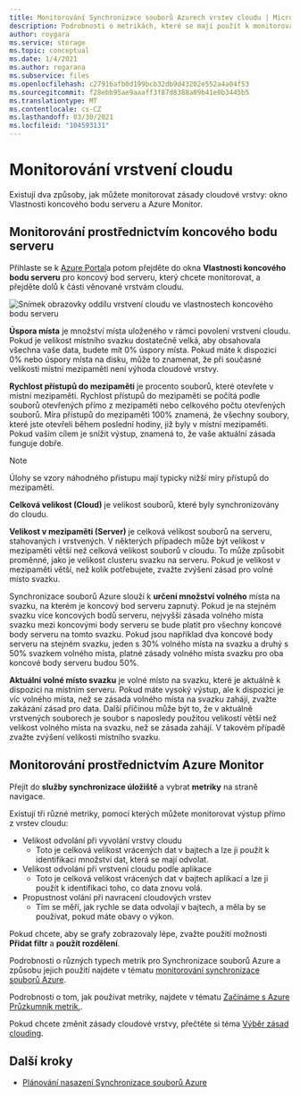 ```yaml
---
title: Monitorování Synchronizace souborů Azurech vrstev cloudu | Microsoft Docs
description: Podrobnosti o metrikách, které se mají použít k monitorování zásad vaší vrstvy cloudu
author: roygara
ms.service: storage
ms.topic: conceptual
ms.date: 1/4/2021
ms.author: rogarana
ms.subservice: files
ms.openlocfilehash: c27916afb0d199bcb32db9d43202e552a4a04f53
ms.sourcegitcommit: f28ebb95ae9aaaff3f87d8388a09b41e0b3445b5
ms.translationtype: MT
ms.contentlocale: cs-CZ
ms.lasthandoff: 03/30/2021
ms.locfileid: "104593131"
---
```

# <a name="monitor-cloud-tiering"></a>Monitorování vrstvení cloudu
Existují dva způsoby, jak můžete monitorovat zásady cloudové vrstvy: okno Vlastnosti koncového bodu serveru a Azure Monitor.

## <a name="monitoring-via-server-endpoint"></a>Monitorování prostřednictvím koncového bodu serveru

Přihlaste se k [Azure Portal](https://portal.azure.com/)a potom přejděte do okna **Vlastnosti koncového bodu serveru** pro koncový bod serveru, který chcete monitorovat, a přejděte dolů k části věnované vrstvám cloudu. 

![Snímek obrazovky oddílu vrstvení cloudu ve vlastnostech koncového bodu serveru](media/storage-sync-monitoring-cloud-tiering/cloud-tiering-monitoring-5.png)

**Úspora místa** je množství místa uloženého v rámci povolení vrstvení cloudu. Pokud je velikost místního svazku dostatečně velká, aby obsahovala všechna vaše data, budete mít 0% úspory místa. Pokud máte k dispozici 0% nebo úspory místa na disku, může to znamenat, že při současné velikosti místní mezipaměti není výhoda cloudové vrstvy. 

**Rychlost přístupů do mezipaměti** je procento souborů, které otevřete v místní mezipaměti. Rychlost přístupů do mezipaměti se počítá podle souborů otevřených přímo z mezipaměti nebo celkového počtu otevřených souborů. Míra přístupů do mezipaměti 100% znamená, že všechny soubory, které jste otevřeli během poslední hodiny, již byly v místní mezipaměti. Pokud vaším cílem je snížit výstup, znamená to, že vaše aktuální zásada funguje dobře.

> [!NOTE]
> Úlohy se vzory náhodného přístupu mají typicky nižší míry přístupů do mezipaměti. 

**Celková velikost (Cloud)** je velikost souborů, které byly synchronizovány do cloudu. 

**Velikost v mezipaměti (Server)** je celková velikost souborů na serveru, stahovaných i vrstvených. V některých případech může být velikost v mezipaměti větší než celková velikost souborů v cloudu. To může způsobit proměnné, jako je velikost clusteru svazku na serveru. Pokud je velikost v mezipaměti větší, než kolik potřebujete, zvažte zvýšení zásad pro volné místo svazku. 

Synchronizace souborů Azure slouží k **určení množství volného** místa na svazku, na kterém je koncový bod serveru zapnutý. Pokud je na stejném svazku více koncových bodů serveru, nejvyšší zásada volného místa svazku mezi koncovými body serveru se bude platit pro všechny koncové body serveru na tomto svazku. Pokud jsou například dva koncové body serveru na stejném svazku, jeden s 30% volného místa na svazku a druhý s 50% svazkem volného místa, platné zásady volného místa svazku pro oba koncové body serveru budou 50%.

**Aktuální volné místo svazku** je volné místo na svazku, které je aktuálně k dispozici na místním serveru. Pokud máte vysoký výstup, ale k dispozici je víc volného místa, než se zásada volného místa na svazku zahájí, zvažte zakázání zásad pro data. Další příčinou může být to, že v aktuálně vrstvených souborech je soubor s naposledy použitou velikostí větší než velikost volného místa na svazku, než se zásada zahájí. V takovém případě zvažte zvýšení velikosti místního svazku. 

## <a name="monitoring-via-azure-monitor"></a>Monitorování prostřednictvím Azure Monitor

Přejít do **služby synchronizace úložiště** a vybrat **metriky** na straně navigace. 

Existují tři různé metriky, pomocí kterých můžete monitorovat výstup přímo z vrstev cloudu:

- Velikost odvolání při vyvolání vrstvy cloudu
    - Toto je celková velikost vrácených dat v bajtech a lze ji použít k identifikaci množství dat, která se mají odvolat.
- Velikost odvolání při vrstvení cloudu podle aplikace
    - Toto je celková velikost vrácených dat v bajtech aplikací a lze ji použít k identifikaci toho, co data znovu volá.
- Propustnost volání při navracení cloudových vrstev
    - Tím se měří, jak rychle se data odvolají v bajtech, a měla by se používat, pokud máte obavy o výkon. 

Pokud chcete, aby se grafy zobrazovaly lépe, zvažte použití možnosti **Přidat filtr** a **použít rozdělení**.
 
Podrobnosti o různých typech metrik pro Synchronizace souborů Azure a způsobu jejich použití najdete v tématu [monitorování synchronizace souborů Azure](storage-sync-files-monitoring.md).

Podrobnosti o tom, jak používat metriky, najdete v tématu [Začínáme s Azure Průzkumník metrik.](../../azure-monitor/essentials/metrics-getting-started.md).

Pokud chcete změnit zásady cloudové vrstvy, přečtěte si téma [Výběr zásad clouding](storage-sync-choose-cloud-tiering-policies.md).

## <a name="next-steps"></a>Další kroky
* [Plánování nasazení Synchronizace souborů Azure](storage-sync-files-planning.md)